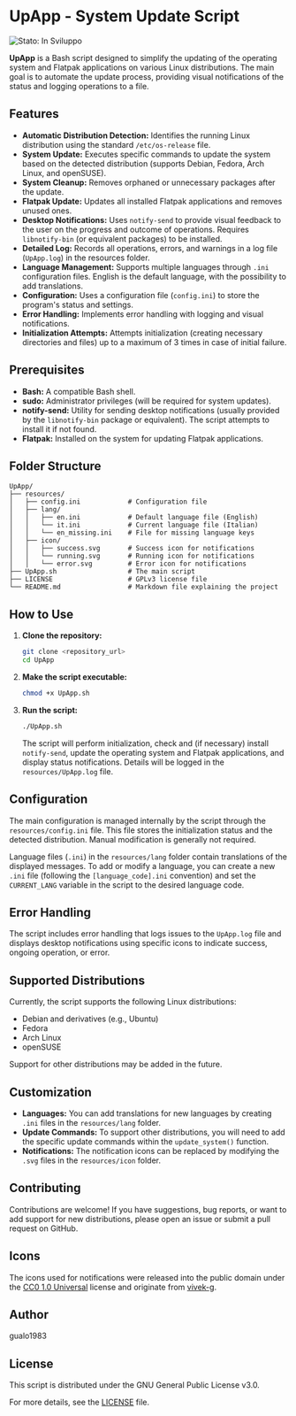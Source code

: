 # UpApp - System Update Script

![Stato: In Sviluppo][status-badge]

[status-badge]: https://img.shields.io/badge/Stato-In%20Sviluppo-yellow

**UpApp** is a Bash script designed to simplify the updating of the operating system and Flatpak applications on various Linux distributions. The main goal is to automate the update process, providing visual notifications of the status and logging operations to a file.

## Features

* **Automatic Distribution Detection:** Identifies the running Linux distribution using the standard `/etc/os-release` file.
* **System Update:** Executes specific commands to update the system based on the detected distribution (supports Debian, Fedora, Arch Linux, and openSUSE).
* **System Cleanup:** Removes orphaned or unnecessary packages after the update.
* **Flatpak Update:** Updates all installed Flatpak applications and removes unused ones.
* **Desktop Notifications:** Uses `notify-send` to provide visual feedback to the user on the progress and outcome of operations. Requires `libnotify-bin` (or equivalent packages) to be installed.
* **Detailed Log:** Records all operations, errors, and warnings in a log file (`UpApp.log`) in the resources folder.
* **Language Management:** Supports multiple languages through `.ini` configuration files. English is the default language, with the possibility to add translations.
* **Configuration:** Uses a configuration file (`config.ini`) to store the program's status and settings.
* **Error Handling:** Implements error handling with logging and visual notifications.
* **Initialization Attempts:** Attempts initialization (creating necessary directories and files) up to a maximum of 3 times in case of initial failure.

## Prerequisites

* **Bash:** A compatible Bash shell.
* **sudo:** Administrator privileges (will be required for system updates).
* **notify-send:** Utility for sending desktop notifications (usually provided by the `libnotify-bin` package or equivalent). The script attempts to install it if not found.
* **Flatpak:** Installed on the system for updating Flatpak applications.

## Folder Structure
```
UpApp/
├── resources/
│   ├── config.ini            # Configuration file
│   ├── lang/
│   │   ├── en.ini            # Default language file (English)
│   │   └── it.ini            # Current language file (Italian)
│   │   └── en_missing.ini    # File for missing language keys
│   ├── icon/
│   │   ├── success.svg       # Success icon for notifications
│   │   └── running.svg       # Running icon for notifications
│   │   └── error.svg         # Error icon for notifications
├── UpApp.sh                  # The main script
├── LICENSE                   # GPLv3 license file
└── README.md                 # Markdown file explaining the project
```

## How to Use

1.  **Clone the repository:**
    ```bash
    git clone <repository_url>
    cd UpApp
    ```

2.  **Make the script executable:**
    ```bash
    chmod +x UpApp.sh
    ```

3.  **Run the script:**
    ```bash
    ./UpApp.sh
    ```

    The script will perform initialization, check and (if necessary) install `notify-send`, update the operating system and Flatpak applications, and display status notifications. Details will be logged in the `resources/UpApp.log` file.

## Configuration

The main configuration is managed internally by the script through the `resources/config.ini` file. This file stores the initialization status and the detected distribution. Manual modification is generally not required.

Language files (`.ini`) in the `resources/lang` folder contain translations of the displayed messages. To add or modify a language, you can create a new `.ini` file (following the `[language_code].ini` convention) and set the `CURRENT_LANG` variable in the script to the desired language code.

## Error Handling

The script includes error handling that logs issues to the `UpApp.log` file and displays desktop notifications using specific icons to indicate success, ongoing operation, or error.

## Supported Distributions

Currently, the script supports the following Linux distributions:

* Debian and derivatives (e.g., Ubuntu)
* Fedora
* Arch Linux
* openSUSE

Support for other distributions may be added in the future.

## Customization

* **Languages:** You can add translations for new languages by creating `.ini` files in the `resources/lang` folder.
* **Update Commands:** To support other distributions, you will need to add the specific update commands within the `update_system()` function.
* **Notifications:** The notification icons can be replaced by modifying the `.svg` files in the `resources/icon` folder.

## Contributing

Contributions are welcome! If you have suggestions, bug reports, or want to add support for new distributions, please open an issue or submit a pull request on GitHub.

## Icons

The icons used for notifications were released into the public domain under the [CC0 1.0 Universal](https://creativecommons.org/publicdomain/zero/1.0/) license and originate from [vivek-g](https://iconduck.com/designers/vivek-g).

## Author

gualo1983

## License

This script is distributed under the GNU General Public License v3.0.

For more details, see the [LICENSE](LICENSE) file.
